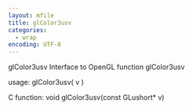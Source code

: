 ```yaml
---
layout: mfile
title: glColor3usv
categories:
  - wrap
encoding: UTF-8
---
```


glColor3usv  Interface to OpenGL function glColor3usv

usage:  glColor3usv( v )

C function:  void glColor3usv(const GLushort\* v)
